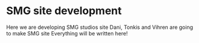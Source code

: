 # SMG site development
Here we are developing SMG studios site
Dani, Tonkis and Vihren are going to make SMG site
Everything will be written here!